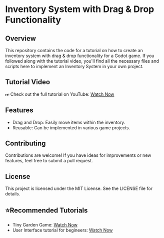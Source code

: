 # Inventory System with Drag & Drop Functionality

## Overview
This repository contains the code for a tutorial on how to create an inventory system with drag & drop functionality for a Godot game. If you followed along with the tutorial video, you'll find all the necessary files and scripts here to implement an Inventory System in your own project.

## Tutorial Video
⏭ Check out the full tutorial on YouTube: [Watch Now]()

## Features
- Drag and Drop: Easily move items within the inventory.
- Reusable: Can be implemented in various game projects.

## Contributing
Contributions are welcome! If you have ideas for improvements or new features, feel free to submit a pull request.

## License
This project is licensed under the MIT License. See the LICENSE file for details.

## ⭐Recommended Tutorials
- Tiny Garden Game: [Watch Now](https://youtu.be/nYN4L8afRfQ?si=ZLbUUn6VcG62t-oL)
- User Interface tutorial for begineers: [Watch Now](https://youtu.be/pIwHjnONS9A?si=qsRaymWJAkAE5SVz)
